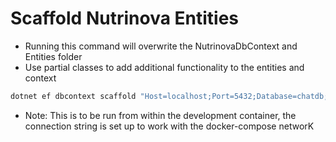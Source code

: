 # Scaffold Nutrinova Entities

- Running this command will overwrite the NutrinovaDbContext and Entities folder
- Use partial classes to add additional functionality to the entities and context


```bash
dotnet ef dbcontext scaffold "Host=localhost;Port=5432;Database=chatdb;Username=admin;Password=chatpassword!" Npgsql.EntityFrameworkCore.PostgreSQL --project ./Chat.Data/ -c ChatDbContext --context-dir ./ -o Entities -f --no-onconfiguring
```
- Note: This is to be run from within the development container, the connection string is set up to work with the docker-compose networK


